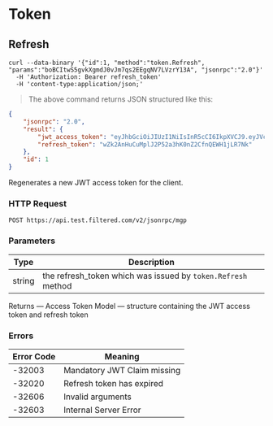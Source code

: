 # Token

## Refresh

```shell
curl --data-binary '{"id":1, "method":"token.Refresh", "params":"boBCItwS5gvkXgmdJ0vJm7qs2EEgqNV7LVzrY13A", "jsonrpc":"2.0"}'
  -H 'Authorization: Bearer refresh_token'
  -H 'content-type:application/json;'
```

> The above command returns JSON structured like this:

```json
{
	"jsonrpc": "2.0",
	"result": {
		"jwt_access_token": "eyJhbGciOiJIUzI1NiIsInR5cCI6IkpXVCJ9.eyJVc2VySUQiOiJiYmJuN2x2YXRhYWcwMjZpdjJtZyIsIk9yZ0lEIjoiZmlsdGVyZWQiLCJHcm91cElEIjoiZmlsdGVyZWQtZ2xvYmFsZmlsdGVyIn0.e7A_2EQLwS3v7dOVTq0I5afjnmSWYfqmBngFOlRsaJI",
		"refresh_token": "wZk2AnHuCuMplJ2P52a3hK0nZ2CfnQEWH1jLR7Nk"
	},
	"id": 1
}
```

Regenerates a new JWT access token for the client.

### HTTP Request

`POST https://api.test.filtered.com/v2/jsonrpc/mgp`

### Parameters

Type | Description
------- | -----------
 string | the refresh_token which was issued by `token.Refresh` method

<aside class="success">
Returns — Access Token Model — structure containing the JWT access token and refresh token
</aside>

### Errors

Error Code | Meaning
---------- | -------
-32003 | Mandatory JWT Claim missing
-32020 | Refresh token has expired
-32606 | Invalid arguments
-32603 | Internal Server Error

